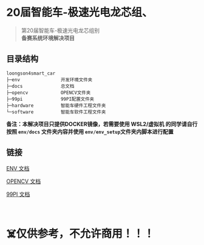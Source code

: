 # 20届智能车-极速光电龙芯组、

> 第20届智能车-极速光电龙芯组别<br><b>备赛系统环境解决项目</b>

## 目录结构
```
loongson4smart_car
├─env               开发环境文件夹
├─docs              总文档
├─opencv            OPENCV文件夹
├─99pi              99PI配置文件夹
├─hardware          智能车硬件工程文件夹
└─software          智能车软件工程文件夹
```
<b>备注：本解决项目只提供DOCKER镜像，若需要使用 WSL2/虚拟机 的同学请自行按照 `env/docs` 文件夹内容并使用 `env/env_setup`文件夹内脚本进行配置</b>
## 链接

[ENV 文档](../env/docs/README.md)

[OPENCV 文档](../opencv/docs/README.md)

[99PI 文档](../99pi/docs/README.md)

# <br>☠️仅供参考，不允许商用！！！